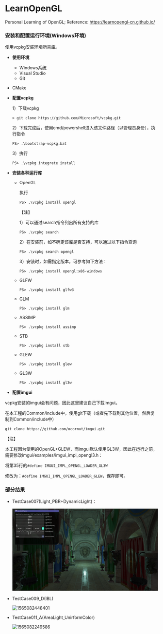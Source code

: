 # LearnOpenGL
Personal Learning of OpenGL; Reference: https://learnopengl-cn.github.io/



### 安装和配置运行环境(Windows环境)

使用vcpkg安装环境所需库。

+ **使用环境**
  
  + Windows系统
  + Visual Studio
  + Git
+ CMake
  
+ **配置vcpkg**

  1）下载vcpkg

  ```
  > git clone https://github.com/Microsoft/vcpkg.git
  ```

  2）下载完成后，使用cmd/powershell进入该文件路径（以管理员身份），执行指令

  ```
  PS> .\bootstrap-vcpkg.bat
  ```

  3）执行

  ```
  PS> .\vcpkg integrate install
  ```

+ **安装各种运行库**

  + OpenGL

    执行

    ```
    PS> .\vcpkg install opengl
    ```

    【注】

    1）可以通过search指令列出所有支持的库

    ```
    PS> .\vcpkg search
    ```

    2）在安装前，如不确定该库是否支持，可以通过以下指令查询

    ```
    PS> .\vcpkg search opengl
    ```

    3）安装时，如需指定版本，可参考如下方法：

    ```
    PS> .\vcpkg install opengl:x86-windows
    ```

  + GLFW

    ```
    PS> .\vcpkg install glfw3
    ```

  + GLM

    ```
    PS> .\vcpkg install glm
    ```

  + ASSIMP

    ```
    PS> .\vcpkg install assimp
    ```

  + STB

    ```
    PS> .\vcpkg install stb
    ```

  + GLEW

    ```
    PS> .\vcpkg install glew
    ```

  + GL3W

    ```
    PS> .\vcpkg install gl3w
    ```

    

+ **配置imgui**

vcpkg安装的imgui会有问题，因此这里建议自己下载imgui。

在本工程的Common/include中，使用git下载（或者先下载到其他位置，然后复制到Common/include中）

```
git clone https://github.com/ocornut/imgui.git
```

【注】

本工程因为使用的OpenGL+GLEW，而imgui默认使用GL3W，因此在运行之前，需要修改imgui/examples/imgui_impl_opengl3.h：

将第35行的`#define IMGUI_IMPL_OPENGL_LOADER_GL3W`

修改为：`#define IMGUI_IMPL_OPENGL_LOADER_GLEW`，保存即可。



### 部分结果

+ TestCase007(Light_PBR+DynamicLight)：

  ![](Results/sponza_pbr.png)

+ TestCase009_D(IBL)

  ![1565082448401](C:\Users\qiuyukai\AppData\Roaming\Typora\typora-user-images\1565082448401.png)

+ TestCase011_A(AreaLight_UnirformColor)

  ![1565082249586](C:\Users\qiuyukai\AppData\Roaming\Typora\typora-user-images\1565082249586.png)